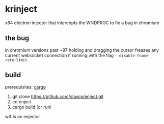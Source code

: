 # krinject
x64 electron injector that intercepts the WNDPROC to fix a bug in chromium


## the bug
in chromium versions past ~97 holding and dragging the cursor freezes any current websocket connection if running with the flag `--disable-frame-rate-limit`

## build
prerequisites: [cargo](https://doc.rust-lang.org/stable/cargo/getting-started/installation.html)

1. git clone https://github.com/slavcp/enject.git
1. cd enject
1. cargo build (or run)

wtf is an enjector
